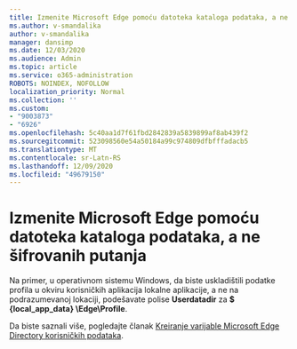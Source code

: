 ```yaml
---
title: Izmenite Microsoft Edge pomoću datoteka kataloga podataka, a ne šifrovanih putanja
ms.author: v-smandalika
author: v-smandalika
manager: dansimp
ms.date: 12/03/2020
ms.audience: Admin
ms.topic: article
ms.service: o365-administration
ROBOTS: NOINDEX, NOFOLLOW
localization_priority: Normal
ms.collection: ''
ms.custom:
- "9003873"
- "6926"
ms.openlocfilehash: 5c40aa1d7f61fbd2842839a5839899af8ab439f2
ms.sourcegitcommit: 523098560e54a50184a99c974809dfbfffadacb5
ms.translationtype: MT
ms.contentlocale: sr-Latn-RS
ms.lasthandoff: 12/09/2020
ms.locfileid: "49679150"
---
```

# <a name="modify-microsoft-edge-by-using-data-directory-variables-rather-than-hardcoded-paths"></a>Izmenite Microsoft Edge pomoću datoteka kataloga podataka, a ne šifrovanih putanja

Na primer, u operativnom sistemu Windows, da biste uskladištili podatke profila u okviru korisničkih aplikacija lokalne aplikacije, a ne na podrazumevanoj lokaciji, podešavate polise **Userdatadir** za **$ {local_app_data} \Edge\Profile**. 

Da biste saznali više, pogledajte članak [Kreiranje varijable Microsoft Edge Directory korisničkih podataka](https://docs.microsoft.com/deployedge/edge-learnmore-create-user-directory-vars).